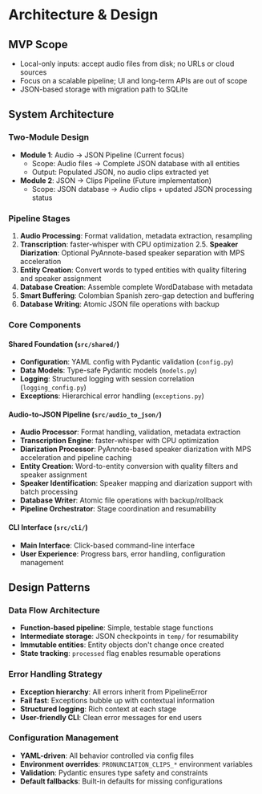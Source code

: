 # Architecture & Design

## MVP Scope
- Local-only inputs: accept audio files from disk; no URLs or cloud sources
- Focus on a scalable pipeline; UI and long-term APIs are out of scope
- JSON-based storage with migration path to SQLite

## System Architecture

### Two-Module Design
- **Module 1**: Audio → JSON Pipeline (Current focus)
  - Scope: Audio files → Complete JSON database with all entities
  - Output: Populated JSON, no audio clips extracted yet
- **Module 2**: JSON → Clips Pipeline (Future implementation)
  - Scope: JSON database → Audio clips + updated JSON processing status

### Pipeline Stages
1. **Audio Processing**: Format validation, metadata extraction, resampling
2. **Transcription**: faster-whisper with CPU optimization
2.5. **Speaker Diarization**: Optional PyAnnote-based speaker separation with MPS acceleration
3. **Entity Creation**: Convert words to typed entities with quality filtering and speaker assignment
4. **Database Creation**: Assemble complete WordDatabase with metadata
5. **Smart Buffering**: Colombian Spanish zero-gap detection and buffering
6. **Database Writing**: Atomic JSON file operations with backup

### Core Components

#### Shared Foundation (`src/shared/`)
- **Configuration**: YAML config with Pydantic validation (`config.py`)
- **Data Models**: Type-safe Pydantic models (`models.py`)
- **Logging**: Structured logging with session correlation (`logging_config.py`)
- **Exceptions**: Hierarchical error handling (`exceptions.py`)

#### Audio-to-JSON Pipeline (`src/audio_to_json/`)
- **Audio Processor**: Format handling, validation, metadata extraction
- **Transcription Engine**: faster-whisper with CPU optimization
- **Diarization Processor**: PyAnnote-based speaker diarization with MPS acceleration and pipeline caching
- **Entity Creation**: Word-to-entity conversion with quality filters and speaker assignment
- **Speaker Identification**: Speaker mapping and diarization support with batch processing
- **Database Writer**: Atomic file operations with backup/rollback
- **Pipeline Orchestrator**: Stage coordination and resumability

#### CLI Interface (`src/cli/`)
- **Main Interface**: Click-based command-line interface
- **User Experience**: Progress bars, error handling, configuration management

## Design Patterns

### Data Flow Architecture
- **Function-based pipeline**: Simple, testable stage functions
- **Intermediate storage**: JSON checkpoints in `temp/` for resumability
- **Immutable entities**: Entity objects don't change once created
- **State tracking**: `processed` flag enables resumable operations

### Error Handling Strategy
- **Exception hierarchy**: All errors inherit from PipelineError
- **Fail fast**: Exceptions bubble up with contextual information
- **Structured logging**: Rich context at each stage
- **User-friendly CLI**: Clean error messages for end users

### Configuration Management
- **YAML-driven**: All behavior controlled via config files
- **Environment overrides**: `PRONUNCIATION_CLIPS_*` environment variables
- **Validation**: Pydantic ensures type safety and constraints
- **Default fallbacks**: Built-in defaults for missing configurations